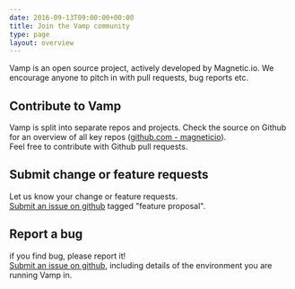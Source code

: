 ```yaml
---
date: 2016-09-13T09:00:00+00:00
title: Join the Vamp community
type: page
layout: overview
---
```

Vamp is an open source project, actively developed by Magnetic.io. We encourage anyone to pitch in with pull requests, bug reports etc. 

## Contribute to Vamp 
Vamp is split into separate repos and projects. Check the source on Github for an overview of all key repos ([github.com - magneticio](https://github.com/magneticio)).   
Feel free to contribute with Github pull requests.

## Submit change or feature requests 
Let us know your change or feature requests.  
[Submit an issue on github](https://github.com/magneticio/vamp/issues) tagged "feature proposal". 

## Report a bug 
if you find  bug, please report it!  
[Submit an issue on github](https://github.com/magneticio/vamp/issues), including details of the environment you are running Vamp in.

